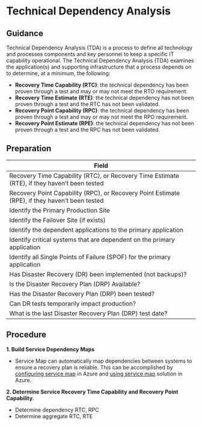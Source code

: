 # Technical Dependency Analysis



## Guidance 
Technical Dependency Analysis (TDA) is a process to define all technology and processes components and key personnel to keep a specific IT capability operational. The Technical Dependency Analysis (TDA) examines the application(s) and supporting infrastructure that a process depends on to determine, at a minimum, the following:   

* **Recovery Time Capability (RTC)**: the technical dependency has been proven through a test and may or may not meet the RTO requirement. 
* **Recovery Time Estimate (RTE)**: the technical dependency has not been proven through a test and the RTC has not been validated.   
* **Recovery Point Capability (RPC)**:  the technical dependency has been proven through a test and may or may not meet the RPO requirement. 
* **Recovery Point Estimate (RPE)**: the technical dependency has not been proven through a test and the RPC has not been validated.  




## Preparation 

| __Field__ | 
|------------------------------|
| Recovery Time Capability (RTC), or Recovery Time Estimate (RTE), if they haven’t been tested   | 
| Recovery Point Capability (RPC), or Recovery Point Estimate (RPE), if they haven’t been tested      | 
| Identify the Primary Production Site     | 
| Identify the Failover Site (if exists)     | 
| Identify the dependent applications to the primary application      | 
| Identify critical systems that are dependent on the primary application     | 
| Identify all Single Points of Failure (SPOF) for the primary application    | 
| Has Disaster Recovery (DR) been implemented (not backups)?      | 
| Is the Disaster Recovery Plan (DRP) Available?     | 
| Has the Disaster Recovery Plan (DRP) been tested?   | 
| Can DR tests temporarily impact production?      | 
| What is the last Disaster Recovery Plan (DRP) test date?     | 
 

## Procedure 

**1. Build Service Dependency Maps** 

  * Service Map can automatically map dependencies between systems to ensure a recovery plan is reliable. This can be accomplished by [configuring service map](https://docs.microsoft.com/en-us/azure/monitoring/monitoring-service-map-configure) in Azure and [using service map](https://docs.microsoft.com/en-us/azure/monitoring/monitoring-service-map) solution in Azure. 



**2. Determine Service Recovery Time Capability and Recovery Point Capability.** 

  * Determine dependency RTC, RPC 
  * Determine aggregate RTC, RTE 




 


 
